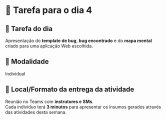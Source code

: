 # 📅 Tarefa para o dia 4

## 📝 Tarefa do dia
Apresentação do **template de bug**, **bug encontrado** e do **mapa mental** criado para uma aplicação Web escolhida.

## 👤 Modalidade
Individual

## 📍 Local/Formato da entrega da atividade
Reunião no Teams com **instrutores e SMs**.  
Cada indivíduo terá **3 minutos** para apresentar os insumos gerados através das atividades desta semana.
